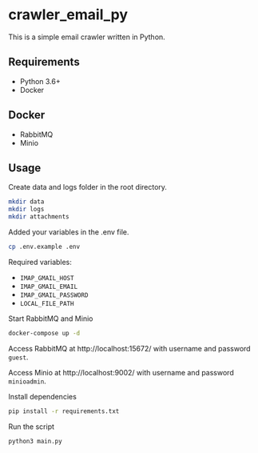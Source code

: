 # crawler_email_py

This is a simple email crawler written in Python.

## Requirements

- Python 3.6+
- Docker

## Docker

- RabbitMQ
- Minio

## Usage

Create data and logs folder in the root directory.

```bash 
mkdir data
mkdir logs
mkdir attachments
```

Added your variables in the .env file.

````bash
cp .env.example .env
````

Required variables:

- `IMAP_GMAIL_HOST`
- `IMAP_GMAIL_EMAIL`
- `IMAP_GMAIL_PASSWORD`
- `LOCAL_FILE_PATH`

Start RabbitMQ and Minio

```bash
docker-compose up -d
```

Access RabbitMQ at http://localhost:15672/ with username and password `guest`.

Access Minio at http://localhost:9002/ with username and password `minioadmin`.

Install dependencies

```bash
pip install -r requirements.txt
```

Run the script

```bash
python3 main.py
```